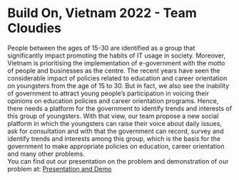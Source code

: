 # Build On, Vietnam 2022 - Team Cloudies
People between the ages of 15-30 are identified as a group that significantly impact promoting the habits of IT usage in society. Moreover, Vietnam is prioritising the implementation of e-government with the motto of people and businesses as the centre. The recent years have seen the considerable impact of policies related to education and career orientation on youngsters from the age of 15 to 30. But in fact, we also see the inability of government to attract young people’s participation in voicing their opinions on education policies and career orientation programs. Hence, there needs a platform for the government to identify trends and interests of this group of youngsters. With that view, our team propose a new social platform in which the youngsters can raise their voice about daily issues, ask for consultation and with that the government can record, survey and identify trends and interests among this group, which is the basis for the government to make appropriate policies on education, career orientation and many other problems.  
You can find out our presentation on the problem and demonstration of our problem at: [Presentation and Demo](https://www.youtube.com/watch?v=Znj94BR0b-w)
